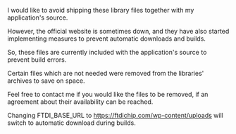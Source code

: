 I would like to avoid shipping these library files together
with my application's source.

However, the official website is sometimes down, and they have also started
implementing measures to prevent automatic downloads and builds.

So, these files are currently included with the application's
source to prevent build errors.

Certain files which are not needed were removed from the libraries' archives
to save on space.

Feel free to contact me if you would like the files to be removed,
if an agreement about their availability can be reached.

Changing FTDI\_BASE\_URL to https://ftdichip.com/wp-content/uploads will
switch to automatic download during builds.
